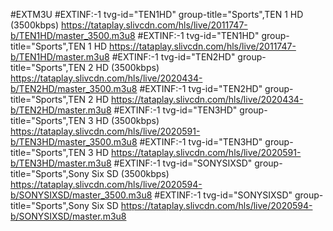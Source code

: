 #EXTM3U
#EXTINF:-1 tvg-id="TEN1HD" group-title="Sports",TEN 1 HD (3500kbps)
https://tataplay.slivcdn.com/hls/live/2011747-b/TEN1HD/master_3500.m3u8
#EXTINF:-1 tvg-id="TEN1HD" group-title="Sports",TEN 1 HD
https://tataplay.slivcdn.com/hls/live/2011747-b/TEN1HD/master.m3u8
#EXTINF:-1 tvg-id="TEN2HD" group-title="Sports",TEN 2 HD (3500kbps)
https://tataplay.slivcdn.com/hls/live/2020434-b/TEN2HD/master_3500.m3u8
#EXTINF:-1 tvg-id="TEN2HD" group-title="Sports",TEN 2 HD
https://tataplay.slivcdn.com/hls/live/2020434-b/TEN2HD/master.m3u8
#EXTINF:-1 tvg-id="TEN3HD" group-title="Sports",TEN 3 HD (3500kbps)
https://tataplay.slivcdn.com/hls/live/2020591-b/TEN3HD/master_3500.m3u8
#EXTINF:-1 tvg-id="TEN3HD" group-title="Sports",TEN 3 HD
https://tataplay.slivcdn.com/hls/live/2020591-b/TEN3HD/master.m3u8
#EXTINF:-1 tvg-id="SONYSIXSD" group-title="Sports",Sony Six SD (3500kbps)
https://tataplay.slivcdn.com/hls/live/2020594-b/SONYSIXSD/master_3500.m3u8
#EXTINF:-1 tvg-id="SONYSIXSD" group-title="Sports",Sony Six SD
https://tataplay.slivcdn.com/hls/live/2020594-b/SONYSIXSD/master.m3u8
